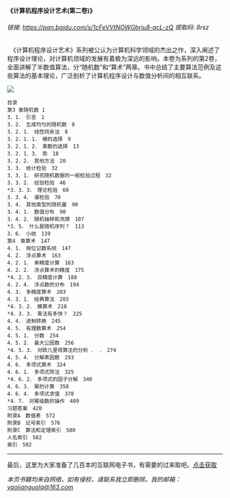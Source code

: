 #### 《计算机程序设计艺术(第二卷)》


###### 链接: https://pan.baidu.com/s/1cFeVVtNOWGbriu8-qcL-zQ 提取码: 8rsz


　《计算机程序设计艺术》系列被公认为计算机科学领域的杰出之作，深入阐述了程序设计理论，对计算机领域的发展有着极为深远的影响。本卷为系列的第2卷，全面讲解了半数值算法，分“随机数”和“算术”两章。书中总结了主要算法范例及这些算法的基本理论，广泛剖析了计算机程序设计与数值分析间的相互联系。



![](https://img2020.cnblogs.com/blog/2193560/202101/2193560-20210102160042457-637525860.png)



```
目录
第3 章随机数 1
3．1．　引言　1
3．2．　生成均匀的随机数　8
3．2．1．　线性同余法　8
3．2．1．1．　模的选择　9
3．2．1．2．　乘数的选择　13
3．2．1．3．　势　18
3．2．2．　其他方法　20
3．3．　统计检验　32
3．3．1．　研究随机数据的一般检验过程　32
3．3．2．　经验检验　46
*3．3．3．　理论检验　60
3．3．4．　谱检验　70
3．4．　其他类型的随机量　90
3．4．1．　数值分布　90
3．4．2．　随机抽样和洗牌　107
*3．5．　什么是随机序列？　113
3．6．　小结　139
第4　章算术　147
4．1．　按位记数系统　147
4．2．　浮点算术　163
4．2．1．　单精度计算　163
4．2．2．　浮点算术的精度　175
*4．2．3．　双精度计算　188
4．2．4．　浮点数的分布　194
4．3．　多精度算术　203
4．3．1．　经典算法　203
*4．3．2．　模算术　218
*4．3．3．　乘法有多快？　225
4．4．　进制转换　245
4．5．　有理数算术　254
4．5．1．　分数　254
4．5．2．　最大公因数　256
*4．5．3．　对欧几里得算法的分析 ． ．　274
4．5．4．　分解素因数　293
4．6．　多项式算术　324
4．6．1．　多项式除法　325
*4．6．2．　多项式的因子分解　340
4．6．3．　幂的计算　358
4．6．4．　多项式求值　378
*4．7．　对幂级数的操作　409
习题答案　420
附录A　数值表　572
附录B　记号索引　576
附录C　算法和定理索引　580
人名索引　582
索引　592
```



***

最后，这里为大家准备了几百本的互联网电子书，有需要的过来取吧。[点击获取](https://mp.weixin.qq.com/s/dFqVQ2qJxvQ0YrIlPISJuw)

*本页书籍均来自网络，如有侵权，请联系我立即删除。我的邮箱：yaojianguolq@163.com*


